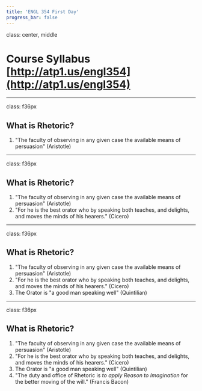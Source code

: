```yaml
---
title: 'ENGL 354 First Day'
progress_bar: false
---
```

class: center, middle

# Course Syllabus <br> [http://atp1.us/engl354](http://atp1.us/engl354)
---
class: f36px
## What is Rhetoric?

1. "The faculty of observing in any given case the available means of persuasion" (Aristotle)
---
class: f36px
## What is Rhetoric?

1. "The faculty of observing in any given case the available means of persuasion" (Aristotle)
1. "For he is the best orator who by speaking both teaches, and delights, and moves the minds of his hearers." (Cicero)
---
class: f36px
## What is Rhetoric?

1. "The faculty of observing in any given case the available means of persuasion" (Aristotle)
1. "For he is the best orator who by speaking both teaches, and delights, and moves the minds of his hearers." (Cicero)
1. The Orator is "a good man speaking well" (Quintilian)
---
class: f36px
## What is Rhetoric?

1. "The faculty of observing in any given case the available means of persuasion" (Aristotle)
1. "For he is the best orator who by speaking both teaches, and delights, and moves the minds of his hearers." (Cicero)
1. The Orator is "a good man speaking well" (Quintilian)
1. "The duty and office of Rhetoric is *to apply Reason to Imagination* for the better moving of the will." (Francis Bacon)
